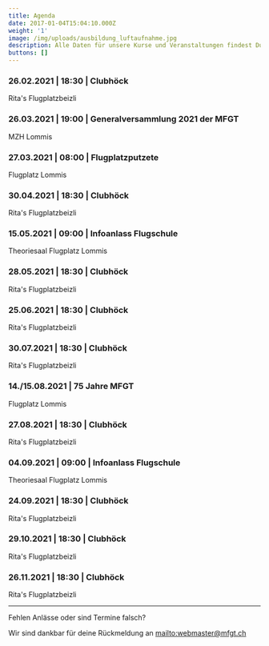 ```yaml
---
title: Agenda
date: 2017-01-04T15:04:10.000Z
weight: '1'
image: /img/uploads/ausbildung_luftaufnahme.jpg
description: Alle Daten für unsere Kurse und Veranstaltungen findest Du in unserer Agenda.
buttons: []
---
```

### 26.02.2021 | 18:30 | Clubhöck

Rita's Flugplatzbeizli

### 26.03.2021 | 19:00 | Generalversammlung 2021 der MFGT

MZH Lommis

### 27.03.2021 | 08:00 | Flugplatzputzete

Flugplatz Lommis

### 30.04.2021 | 18:30 | Clubhöck

Rita's Flugplatzbeizli

### 15.05.2021 | 09:00 | Infoanlass Flugschule

Theoriesaal Flugplatz Lommis

### 28.05.2021 | 18:30 | Clubhöck

Rita's Flugplatzbeizli

### 25.06.2021 | 18:30 | Clubhöck

Rita's Flugplatzbeizli

### 30.07.2021 | 18:30 | Clubhöck

Rita's Flugplatzbeizli

### 14./15.08.2021 | 75 Jahre MFGT

Flugplatz Lommis

### 27.08.2021 | 18:30 | Clubhöck

Rita's Flugplatzbeizli

### 04.09.2021 | 09:00 | Infoanlass Flugschule

Theoriesaal Flugplatz Lommis

### 24.09.2021 | 18:30 | Clubhöck

Rita's Flugplatzbeizli

### 29.10.2021 | 18:30 | Clubhöck

Rita's Flugplatzbeizli

### 26.11.2021 | 18:30 | Clubhöck

Rita's Flugplatzbeizli

<hr>

Fehlen Anlässe oder sind Termine falsch?

Wir sind dankbar für deine Rückmeldung an <mailto:webmaster@mfgt.ch>
